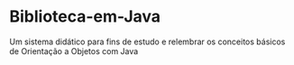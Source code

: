 # Biblioteca-em-Java
Um sistema didático para fins de estudo e relembrar os conceitos básicos de Orientação a Objetos com Java
